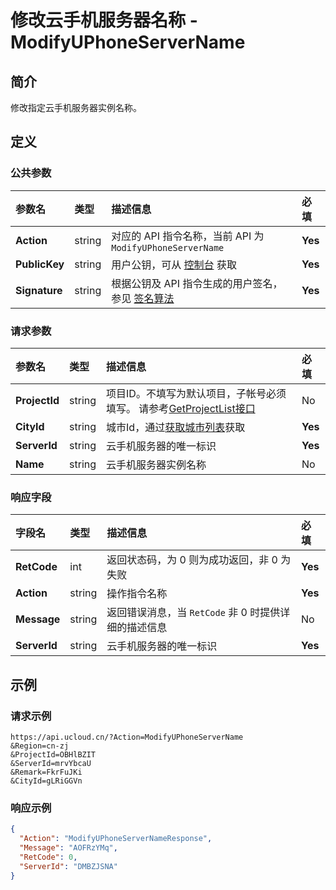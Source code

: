 # 修改云手机服务器名称 - ModifyUPhoneServerName

## 简介

修改指定云手机服务器实例名称。









## 定义

### 公共参数

| 参数名 | 类型 | 描述信息 | 必填 |
|:---|:---|:---|:---|
| **Action**     | string  | 对应的 API 指令名称，当前 API 为 `ModifyUPhoneServerName`                        | **Yes** |
| **PublicKey**  | string  | 用户公钥，可从 [控制台](https://console.ucloud.cn/uapi/apikey) 获取                                             | **Yes** |
| **Signature**  | string  | 根据公钥及 API 指令生成的用户签名，参见 [签名算法](api/summary/signature.md)  | **Yes** |

### 请求参数

| 参数名 | 类型 | 描述信息 | 必填 |
|:---|:---|:---|:---|
| **ProjectId** | string | 项目ID。不填写为默认项目，子帐号必须填写。 请参考[GetProjectList接口](https://docs.ucloud.cn/api/summary/get_project_list) |No|
| **CityId** | string | 城市Id，通过[获取城市列表](#DescribeUPhoneCities)获取 |**Yes**|
| **ServerId** | string | 云手机服务器的唯一标识 |**Yes**|
| **Name** | string | 云手机服务器实例名称 |No|

### 响应字段

| 字段名 | 类型 | 描述信息 | 必填 |
|:---|:---|:---|:---|
| **RetCode** | int | 返回状态码，为 0 则为成功返回，非 0 为失败 |**Yes**|
| **Action** | string | 操作指令名称 |**Yes**|
| **Message** | string | 返回错误消息，当 `RetCode` 非 0 时提供详细的描述信息 |No|
| **ServerId** | string | 云手机服务器的唯一标识 |**Yes**|




## 示例

### 请求示例
    
```
https://api.ucloud.cn/?Action=ModifyUPhoneServerName
&Region=cn-zj
&ProjectId=OBHlBZIT
&ServerId=mrvYbcaU
&Remark=FkrFuJKi
&CityId=gLRiGGVn
```

### 响应示例
    
```json
{
  "Action": "ModifyUPhoneServerNameResponse",
  "Message": "AOFRzYMq",
  "RetCode": 0,
  "ServerId": "DMBZJSNA"
}
```





